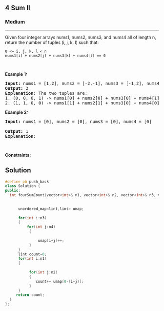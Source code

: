 <h2>4 Sum II</h2>
<h3>Medium</h3><hr>
<div><p>Given four integer arrays nums1, nums2, nums3, and nums4 all of length n, return the number of tuples (i, j, k, l) such that:

  ```
0 <= i, j, k, l < n
nums1[i] + nums2[j] + nums3[k] + nums4[l] == 0
  ```
</p>




<p>&nbsp;</p>
<p><strong>Example 1:</strong></p>

      
 
<pre><strong>Input:</strong> nums1 = [1,2], nums2 = [-2,-1], nums3 = [-1,2], nums4 = [0,2]
<strong>Output:</strong> 2
<strong>Explanation:</strong> The two tuples are:
1. (0, 0, 0, 1) -> nums1[0] + nums2[0] + nums3[0] + nums4[1] = 1 + (-2) + (-1) + 2 = 0
2. (1, 1, 0, 0) -> nums1[1] + nums2[1] + nums3[0] + nums4[0] = 2 + (-1) + (-1) + 0 = 0
</pre>

<p><strong>Example 2:</strong></p>

<pre><strong>Input:</strong> nums1 = [0], nums2 = [0], nums3 = [0], nums4 = [0]
     
<strong>Output:</strong> 1
<strong>Explanation:</strong>
</pre>

<p>&nbsp;</p>
<p><strong>Constraints:</strong></p>
 

  
  <h2> Solution </h2>
  
  ``` c++ 
#define pb push_back
class Solution {
public:
    int fourSumCount(vector<int>& n1, vector<int>& n2, vector<int>& n3, vector<int>& n4) {
         
        
        unordered_map<lint,lint> umap;
        
        for(int i:n3)
        {
            for(int j:n4)
             {
                 
                 umap[i+j]++;
             }
        }
        lint count=0;
        for(int i:n1)
        {
           
             for(int j:n2)
             {
                count+= umap[0-(i+j)];
             }
        }
       return count;     
    }
};
  ```
</div>
